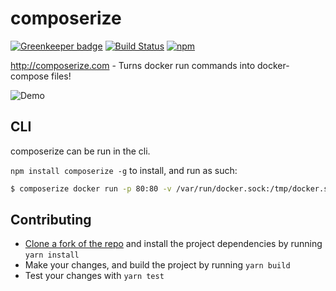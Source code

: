 # composerize

[![Greenkeeper badge](https://badges.greenkeeper.io/magicmark/composerize.svg)](https://greenkeeper.io/)
[![Build Status](https://travis-ci.org/magicmark/composerize.svg?branch=master)](https://travis-ci.org/magicmark/composerize)
[![npm](https://img.shields.io/npm/v/composerize.svg)](https://www.npmjs.com/package/composerize)

http://composerize.com - Turns docker run commands into docker-compose files!

![Demo](https://i.imgur.com/GayZj2G.png)

## CLI

composerize can be run in the cli.

`npm install composerize -g` to install, and run as such:

```bash
$ composerize docker run -p 80:80 -v /var/run/docker.sock:/tmp/docker.sock:ro --restart always --log-opt max-size=1g nginx
```

## Contributing

- [Clone a fork of the repo](https://guides.github.com/activities/forking/) and install the project dependencies by running `yarn install`
- Make your changes, and build the project by running `yarn build`
- Test your changes with `yarn test`
